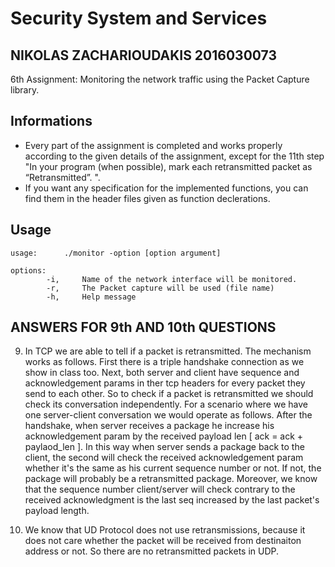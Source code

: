 # Security System and Services

## NIKOLAS ZACHARIOUDAKIS 2016030073

6th Assignment: Monitoring the network traffic using the Packet Capture library.

## Informations

* Every part of the assignment is completed and works properly according to the given details of the assignment, except for the 11th step "In your program (when possible), mark each retransmitted packet as “Retransmitted”. ".
* If you want any specification for the implemented functions, you can find them in the header files given as function declerations.

## Usage

```text
usage:      ./monitor -option [option argument]

options:
        -i,     Name of the network interface will be monitored.
        -r,     The Packet capture will be used (file name)
        -h,     Help message

```

## ANSWERS FOR 9th AND 10th QUESTIONS

9. In TCP we are able to tell if a packet is retransmitted. The mechanism works as follows. First there is a triple handshake connection as we show in class too. Next, both server and client have sequence and acknowledgement params in ther tcp headers for every packet they send to each other. So to check if a packet is retransmitted we should check its conversation independently. For a scenario where we have one server-client conversation we would operate as follows. After the handshake, when server receives a package he increase his acknowledgement param by the received payload len [ ack = ack + paylaod_len ]. In this way when server sends a package back to the client, the second will check the received acknowledgement param whether it's the same as his current sequence number or not. If not, the package will probably be a retransmitted package. Moreover, we know that the sequence number client/server will check contrary to the received acknowledgment is the last seq increased by the last packet's payload length.

10. We know that UD Protocol does not use retransmissions, because it does not care whether the packet will be received from destinaiton address or not. So there are no retransmitted packets in UDP.
